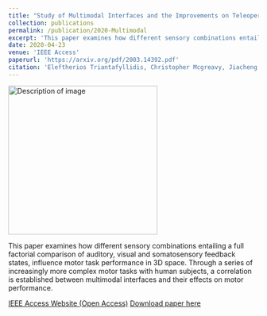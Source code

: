 ```yaml
---
title: "Study of Multimodal Interfaces and the Improvements on Teleoperation"
collection: publications
permalink: /publication/2020-Multimodal
excerpt: 'This paper examines how different sensory combinations entailing a full factorial comparison of auditory, visual and somatosensory feedback states, influence motor task performance in 3D space. Through a series of increasingly more complex motor tasks with human subjects, a correlation is established between multimodal interfaces and their effects on motor performance.'
date: 2020-04-23
venue: 'IEEE Access'
paperurl: 'https://arxiv.org/pdf/2003.14392.pdf'
citation: 'Eleftherios Triantafyllidis, Christopher Mcgreavy, Jiacheng Gu and Zhibin Li, "Study of Multimodal Interfaces and the Improvements on Teleoperation," in IEEE Access, vol. 8, pp. 78213-78227, 2020, doi: 10.1109/ACCESS.2020.2990080.'
---
```

<img src="/images/500x300.png" alt="Description of image" width="300"/>

This paper examines how different sensory combinations entailing a full factorial comparison of auditory, visual and somatosensory feedback states, influence motor task performance in 3D space. Through a series of increasingly more complex motor tasks with human subjects, a correlation is established between multimodal interfaces and their effects on motor performance.

[IEEE Access Website (Open Access)](https://ieeexplore.ieee.org/document/9076603)
[Download paper here](https://arxiv.org/pdf/2003.14392.pdf)

